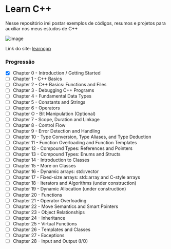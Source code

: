 # Learn C++

Nesse repositório irei postar exemplos de códigos, resumos e projetos para auxiliar nos meus estudos de C++

![image](https://github.com/henrique559/learncpp/assets/145483144/91ac54b1-3934-4a64-8756-989e8abc2ba3)


Link do site: [learncpp](https://www.learncpp.com/)

### Progressão 

- [X] Chapter 0 - Introduction / Getting Started 
- [ ] Chapter 1 - C++ Basics
- [ ] Chapter 2 - C++ Basics: Functions and Files
- [ ] Chapter 3 - Debugging C++ Programs
- [ ] Chapter 4 - Fundamental Data Types
- [ ] Chapter 5 - Constants and Strings
- [ ] Chapter 6 - Operators 
- [ ] Chapter O - Bit Manipulation (Optional)
- [ ] Chapter 7 - Scope, Duration and Linkage
- [ ] Chapter 8 - Control Flow
- [ ] Chapter 9 - Error Detection and Handling
- [ ] Chapter 10 - Type Conversion, Type Aliases, and Type Deduction
- [ ] Chapter 11 - Function Overloading and Function Templates
- [ ] Chapter 12 - Compound Types: References and Pointers
- [ ] Chapter 13 - Compound Types: Enums and Structs
- [ ] Chapter 14 - Introduction to Classes
- [ ] Chapter 15 - More on Classes
- [ ] Chapter 16 - Dynamic arrays: std::vector
- [ ] Chapter 17 - Fixed-size arrays: std::array and C-style arrays
- [ ] Chapter 18 - Iterators and Algorithms (under construction)
- [ ] Chapter 19 - Dynamic Allocation (under construction)
- [ ] Chapter 20 - Functions
- [ ] Chapter 21 - Operator Overloading
- [ ] Chapter 22 - Move Semantics and Smart Pointers 
- [ ] Chapter 23 - Object Relationships
- [ ] Chapter 24 - Inheritance 
- [ ] Chapter 25 - Virtual Functions
- [ ] Chapter 26 - Templates and Classes
- [ ] Chapter 27 - Exceptions
- [ ] Chapter 28 - Input and Output (I/O)
